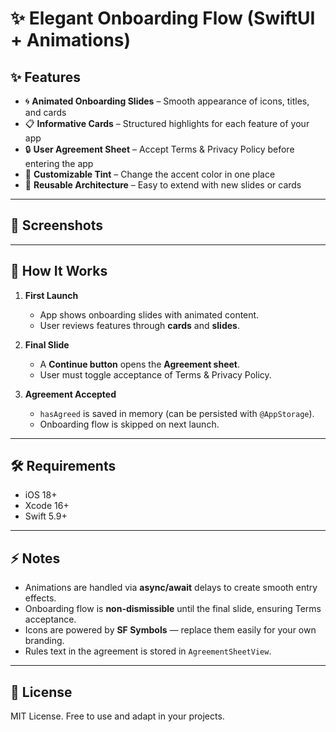# ✨ Elegant Onboarding Flow (SwiftUI + Animations)

## ✨ Features
- 🌀 **Animated Onboarding Slides** – Smooth appearance of icons, titles, and cards  
- 📋 **Informative Cards** – Structured highlights for each feature of your app  
- 🔒 **User Agreement Sheet** – Accept Terms & Privacy Policy before entering the app  
- 🎨 **Customizable Tint** – Change the accent color in one place  
- 🚀 **Reusable Architecture** – Easy to extend with new slides or cards  

---

## 📸 Screenshots


---

## 🚀 How It Works
1. **First Launch**  
   - App shows onboarding slides with animated content.  
   - User reviews features through **cards** and **slides**.  

2. **Final Slide**  
   - A **Continue button** opens the **Agreement sheet**.  
   - User must toggle acceptance of Terms & Privacy Policy.  

3. **Agreement Accepted**  
   - `hasAgreed` is saved in memory (can be persisted with `@AppStorage`).  
   - Onboarding flow is skipped on next launch.  

---

## 🛠 Requirements
- iOS 18+  
- Xcode 16+  
- Swift 5.9+

---

## ⚡ Notes
- Animations are handled via **async/await** delays to create smooth entry effects.  
- Onboarding flow is **non-dismissible** until the final slide, ensuring Terms acceptance.  
- Icons are powered by **SF Symbols** — replace them easily for your own branding.  
- Rules text in the agreement is stored in `AgreementSheetView`.  

---

## 📜 License
MIT License. Free to use and adapt in your projects.

